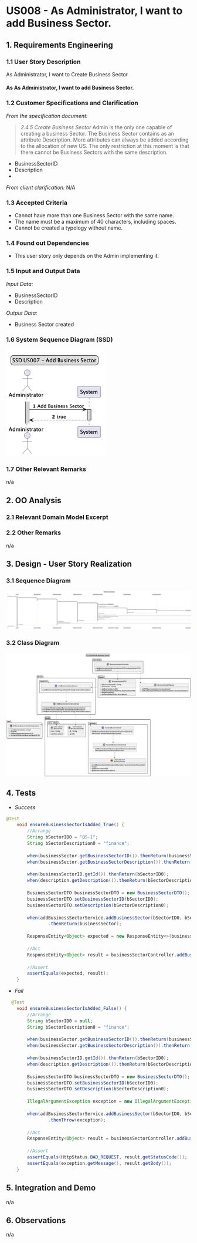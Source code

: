 # US008 - As Administrator, I want to add Business Sector.

## 1. Requirements Engineering

### 1.1 User Story Description
As Administrator, I want to Create Business Sector
#### As As Administrator, I want to add Business Sector.

### 1.2 Customer Specifications and Clarification

*From the specification document:*

> *2.4.5 Create Business Sector*
Admin is the only one capable of creating a business Sector.
The Business Sector contains as an attribute Description.
More attributes can always be added according to the allocation of new US.
The only restriction at this moment is that there cannot be Business Sectors with the same description.

- BusinessSectorID
- Description
- 
*From client clarification:*
N/A


### 1.3 Accepted Criteria

* Cannot have more than one Business Sector with the same name.
* The name must be a maximum of 40 characters, including spaces.
* Cannot be created a typology without name.

### 1.4 Found out Dependencies

* This user story only depends on the Admin implementing it.

### 1.5 Input and Output Data

*Input Data:*
* BusinessSectorID
* Description

*Output Data:*
* Business Sector created


### 1.6 System Sequence Diagram (SSD)

![](SSD008_AddBusinessSector.png)

### 1.7 Other Relevant Remarks

n/a

## 2. OO Analysis
### 2.1 Relevant Domain Model Excerpt



### 2.2 Other Remarks

n/a

## 3. Design - User Story Realization


### 3.1 Sequence Diagram

![](SD008_AddBusinessSector.png)

### 3.2 Class Diagram

![](CD008_AddBusinessSector.png)

## 4. Tests

* *Success*
```java
@Test
    void ensureBusinessSectorIsAdded_True() {
        //Arrange
        String bSectorID0 = "BS-1";
        String bSectorDescription0 = "finance";

        when(businessSector.getBusinessSectorID()).thenReturn(businessSectorID);
        when(businessSector.getBusinessSectorDescription()).thenReturn(description);

        when(businessSectorID.getId()).thenReturn(bSectorID0);
        when(description.getDescription()).thenReturn(bSectorDescription0);

        BusinessSectorDTO businessSectorDTO = new BusinessSectorDTO();
        businessSectorDTO.setBusinessSectorID(bSectorID0);
        businessSectorDTO.setDescription(bSectorDescription0);

        when(addBusinessSectorService.addBusinessSector(bSectorID0, bSectorDescription0))
                .thenReturn(businessSector);

        ResponseEntity<Object> expected = new ResponseEntity<>(businessSectorDTO, HttpStatus.CREATED);

        //Act
        ResponseEntity<Object> result = businessSectorController.addBusinessSector(businessSectorDTO);

        //Assert
        assertEquals(expected, result);
    }
```
* *Fail*
```java
  @Test
    void ensureBusinessSectorIsAdded_False() {
        //Arrange
        String bSectorID0 = null;
        String bSectorDescription0 = "finance";

        when(businessSector.getBusinessSectorID()).thenReturn(businessSectorID);
        when(businessSector.getBusinessSectorDescription()).thenReturn(description);

        when(businessSectorID.getId()).thenReturn(bSectorID0);
        when(description.getDescription()).thenReturn(bSectorDescription0);

        BusinessSectorDTO businessSectorDTO = new BusinessSectorDTO();
        businessSectorDTO.setBusinessSectorID(bSectorID0);
        businessSectorDTO.setDescription(bSectorDescription0);

        IllegalArgumentException exception = new IllegalArgumentException("Invalid parameters to add a Business Sector");

        when(addBusinessSectorService.addBusinessSector(bSectorID0, bSectorDescription0))
                .thenThrow(exception);

        //Act
        ResponseEntity<Object> result = businessSectorController.addBusinessSector(businessSectorDTO);

        //Assert
        assertEquals(HttpStatus.BAD_REQUEST, result.getStatusCode());
        assertEquals(exception.getMessage(), result.getBody());
    }
```

## 5. Integration and Demo

n/a

## 6. Observations

n/a 